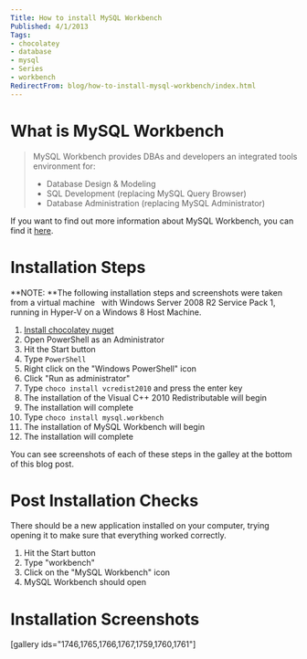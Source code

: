 ```yaml
---
Title: How to install MySQL Workbench
Published: 4/1/2013
Tags:
- chocolatey
- database
- mysql
- Series
- workbench
RedirectFrom: blog/how-to-install-mysql-workbench/index.html
---
```


# What is MySQL Workbench

> MySQL Workbench provides DBAs and developers an integrated tools environment for:
> - Database Design & Modeling
> - SQL Development (replacing MySQL Query Browser)
> - Database Administration (replacing MySQL Administrator)

If you want to find out more information about MySQL Workbench, you can find it [here](http://www.mysql.com/downloads/workbench/).

# Installation Steps

**NOTE: **The following installation steps and screenshots were taken from a virtual machine   with Windows Server 2008 R2 Service Pack 1, running in Hyper-V on a Windows 8 Host Machine.

1. [Install chocolatey nuget](http://gep13.me/S8ZnDT)
1. Open PowerShell as an Administrator
1. Hit the Start button
1. Type `PowerShell`
1. Right click on the "Windows PowerShell" icon
1. Click "Run as administrator"
1. Type `choco install vcredist2010` and press the enter key
1. The installation of the Visual C++ 2010 Redistributable will begin
1. The installation will complete
1. Type `choco install mysql.workbench`
1. The installation of MySQL Workbench will begin
1. The installation will complete

You can see screenshots of each of these steps in the galley at the bottom of this blog post.

# Post Installation Checks

There should be a new application installed on your computer, trying opening it to make sure that everything worked correctly.

1. Hit the Start button
1. Type "workbench"
1. Click on the "MySQL Workbench" icon
1. MySQL Workbench should open

# Installation Screenshots

[gallery ids="1746,1765,1766,1767,1759,1760,1761"]
